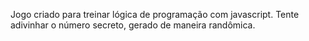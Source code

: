 Jogo criado para treinar lógica de programação com javascript.
Tente adivinhar o número secreto, gerado de maneira randômica.

